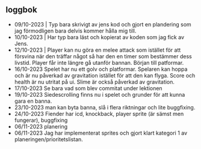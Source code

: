 ## loggbok
* 09/10-2023 |
Typ bara skrivigt av jens kod och gjort en plandering som jag förmodligen bara delvis kommer hålla mig till.
* 10/10-2023 |
Har typ bara läst och kopierat av koden som jag fick av Jens.
* 12/10-2023 |
Player kan nu göra en melee attack som istället för att försvina när den träffar något så har den en timer som bestämmer dess livstid.
Player får inte längre gå utanför bannan.
Början till patformar.
* 16/10-2023
Spelet har nu ett golv och platformar. Spelaren kan hoppa och är nu påverkad av gravitation istället för att den kan flyga. Score och health är nu utritat på ui. Slime är också påverkad av gravitation.
* 17/10-2023
Se bara vad som blev commitat under lektionen
* 19/10-2023
Siedescrolling finns nu i spelet och grunder för att kunna gara en banna.
* 23/10-2023
man kan byta banna, slå i flera riktningar och lite buggfixing.
* 24/10-2023
Fiender har icd, knockback, player sprite (är sämst men fungerar), buggfixing
* 06/11-2023
planering
* 06/11-2023
Jag har implementerat sprites och gjort klart kategori 1 av planeringen/prioritetslistan. 